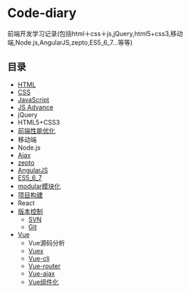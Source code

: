# Code-diary
前端开发学习记录(包括html＋css＋js,jQuery,html5+css3,移动端,Node.js,AngularJS,zepto,ES5_6_7...等等)
## 目录
* [HTML](html+css/html.md)
* [CSS](html+css/css.md)
* [JavaScript](./JavaScript/JavaScript.md)
* [JS Advance](./JavaScript/JSAdvance.md)
* jQuery
* HTML5+CSS3
* [前端性能优化](./前端性能优化/前端性能优化.md)
* 移动端
* Node.js
* [Ajax](./Ajax/ajax.md)
* [zepto](./zepto/zepto.md)
* [AngularJS](angular/angular.md)
* [ES5_6_7](./ES5_6_7/ES5_6_7.md)
* [modular模块化](./modular/modular.md)
* [项目构建](./项目构建/项目构建.md)
* React
* [版本控制](./版本控制/版本控制工具.md)
    * [SVN](./版本控制/SVN.md)
    * [Git](./版本控制/git.md)
* [Vue](./vue/vue.md)
    * Vue源码分析
    * [Vuex](./Vue/vuex.md)
    * [Vue-cli](./Vue/vue-cli.md)
    * [Vue-router](./Vue/vue-router.md)
    * [Vue-ajax](./Vue/vue-ajax.md)
    * [Vue组件化](./Vue/vue组件化.md)
    
